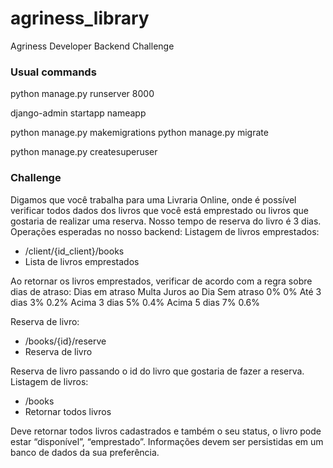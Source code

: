# agriness_library
Agriness Developer Backend Challenge

### Usual commands
python manage.py runserver 8000

django-admin startapp nameapp

python manage.py makemigrations
python manage.py migrate

python manage.py createsuperuser

### Challenge

Digamos que você trabalha para uma Livraria Online, onde é possível verificar todos dados
dos livros que você está emprestado ou livros que gostaria de realizar uma reserva. Nosso
tempo de reserva do livro é 3 dias.
Operações esperadas no nosso backend:
Listagem de livros emprestados:
- /client/{id_client}/books
- Lista de livros emprestados

Ao retornar os livros emprestados, verificar de acordo com a regra sobre dias de atraso:
Dias em atraso Multa Juros ao Dia
Sem atraso 0% 0%
Até 3 dias 3% 0.2%
Acima 3 dias 5% 0.4%
Acima 5 dias 7% 0.6%

Reserva de livro:
- /books/{id}/reserve
- Reserva de livro

Reserva de livro passando o id do livro que gostaria de fazer a reserva.
Listagem de livros:
- /books
- Retornar todos livros

Deve retornar todos livros cadastrados e também o seu status, o livro pode estar “disponível”,
“emprestado”.
Informações devem ser persistidas em um banco de dados da sua preferência.